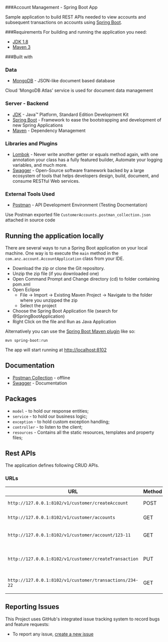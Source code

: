 ###Account Management - Spring Boot App

Sample application to build REST APIs needed to view accounts and subsequent transactions on accounts using [Spring Boot](http://projects.spring.io/spring-boot/).

###Requirements
For building and running the application you need:
- [JDK 1.8](http://www.oracle.com/technetwork/java/javase/downloads/jdk8-downloads-2133151.html)
- [Maven 3](https://maven.apache.org)

###Built with
### Data
* 	[MongoDB](https://www.mongodb.com) - JSON-like document based database
 
   Cloud 'MongoDB Atlas' service is used for document data management

### Server - Backend
* 	[JDK](http://www.oracle.com/technetwork/java/javase/downloads/jdk8-downloads-2133151.html) - Java™ Platform, Standard Edition Development Kit
* 	[Spring Boot](https://spring.io/projects/spring-boot) - Framework to ease the bootstrapping and development of new Spring Applications
* 	[Maven](https://maven.apache.org/) - Dependency Management 

###  Libraries and Plugins
* 	[Lombok](https://projectlombok.org/) - Never write another getter or equals method again, with one annotation your class has a fully featured builder, Automate your logging variables, and much more.
* 	[Swagger](https://swagger.io/) - Open-Source software framework backed by a large ecosystem of tools that helps developers design, build, document, and consume RESTful Web services.

### External Tools Used
* 	[Postman](https://www.getpostman.com/) - API Development Environment (Testing Docmentation)
    
   Use Postman exported file `CustomerAccounts.postman_collection.json` attached in source code

## Running the application locally

There are several ways to run a Spring Boot application on your local machine. One way is to execute the `main` method in the `com.anz.account.AccountApplication` class from your IDE.

* 	Download the zip or clone the Git repository.
* 	Unzip the zip file (if you downloaded one)
* 	Open Command Prompt and Change directory (cd) to folder containing pom.xml
* 	Open Eclipse
	* File -> Import -> Existing Maven Project -> Navigate to the folder where you unzipped the zip
	* Select the project
* 	Choose the Spring Boot Application file (search for @SpringBootApplication)
* 	Right Click on the file and Run as Java Application

Alternatively you can use the [Spring Boot Maven plugin](https://docs.spring.io/spring-boot/docs/current/reference/html/build-tool-plugins-maven-plugin.html) like so:

```shell
mvn spring-boot:run
```

The app will start running at <http://localhost:8102>

## Documentation
* 	[Postman Collection](https://github.com/abhishekgem35/AccountTest07082020/blob/master/CustomerAccounts.postman_collection.json) - offline
* 	[Swagger](http://localhost:8102/v1/customer/swagger-ui/index.html?configUrl=/v1/customer/v3/api-docs/swagger-config) - Documentation

## Packages
* 	`model` - to hold our response entities;
* 	`service` - to hold our business logic;
* 	`exception` - to hold custom exception handling;
* 	`controller` - to listen to the client;
* 	`resources` - Contains all the static resources, templates and property files;

## Rest APIs

The application defines following CRUD APIs.

### URLs
|  URL |  Method | Remarks |
|----------|--------------|--------------|
|`http://127.0.0.1:8102/v1/customer/createAccount`                 | POST| Create an Account               |
|`http://127.0.0.1:8102/v1/customer/accounts`                      | GET | Get all accounts                |
|`http://127.0.0.1:8102/v1/customer/account/123-11`                | GET | Get account details with number |
|`http://127.0.0.1:8102/v1/customer/createTransaction`             | PUT | Update account with transaction |
|`http://127.0.0.1:8102/v1/customer/transactions/234-22`           | GET | Get transactions of account     |


## Reporting Issues

This Project uses GitHub's integrated issue tracking system to record bugs and feature requests:

* 	To report any issue, [create a new issue](https://github.com/abhishekgem35/AccountTest07082020/issues/new)

